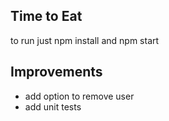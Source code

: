 ## Time to Eat

to run just npm install and npm start

## Improvements
- add option to remove user
- add unit tests
